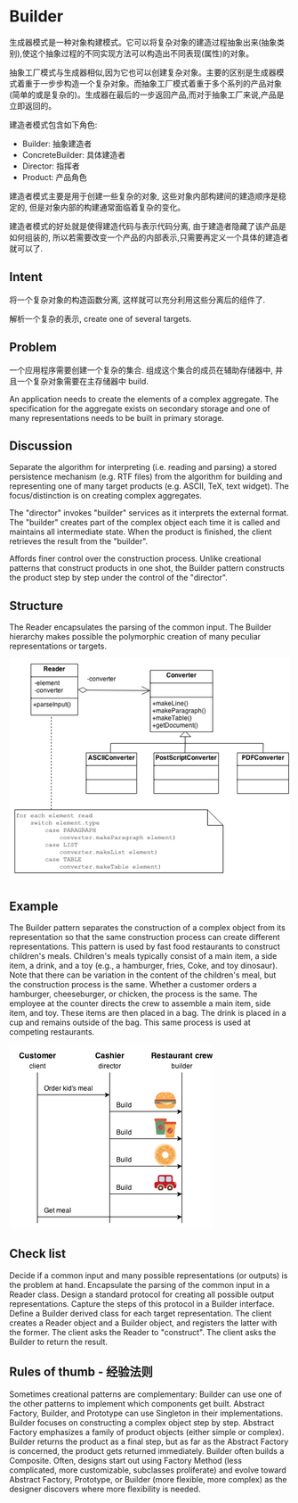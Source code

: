 # Builder 

生成器模式是一种对象构建模式。它可以将复杂对象的建造过程抽象出来(抽象类别),使这个抽象过程的不同实现方法可以构造出不同表现(属性)的对象。  

抽象工厂模式与生成器相似,因为它也可以创建复杂对象。主要的区别是生成器模式着重于一步步构造一个复杂对象。而抽象工厂模式着重于多个系列的产品对象(简单的或是复杂的)。生成器在最后的一步返回产品,而对于抽象工厂来说,产品是立即返回的。   

建造者模式包含如下角色:   

- Builder: 抽象建造者  
- ConcreteBuilder: 具体建造者  
- Director: 指挥者  
- Product: 产品角色  

建造者模式主要是用于创建一些复杂的对象, 这些对象内部构建间的建造顺序是稳定的, 但是对象内部的构建通常面临着复杂的变化。   

建造者模式的好处就是使得建造代码与表示代码分离, 由于建造者隐藏了该产品是如何组装的, 所以若需要改变一个产品的内部表示,只需要再定义一个具体的建造者就可以了.   

## Intent

将一个复杂对象的构造函数分离, 这样就可以充分利用这些分离后的组件了.   

解析一个复杂的表示, create one of several targets.   

## Problem   

一个应用程序需要创建一个复杂的集合. 组成这个集合的成员在辅助存储器中, 并且一个复杂对象需要在主存储器中 build.     

An application needs to create the elements of a complex aggregate. The specification for the aggregate exists on secondary storage and one of many representations needs to be built in primary storage.

## Discussion

Separate the algorithm for interpreting (i.e. reading and parsing) a stored persistence mechanism (e.g. RTF files) from the algorithm for building and representing one of many target products (e.g. ASCII, TeX, text widget). The focus/distinction is on creating complex aggregates.

The "director" invokes "builder" services as it interprets the external format. The "builder" creates part of the complex object each time it is called and maintains all intermediate state. When the product is finished, the client retrieves the result from the "builder".

Affords finer control over the construction process. Unlike creational patterns that construct products in one shot, the Builder pattern constructs the product step by step under the control of the "director".

## Structure

The Reader encapsulates the parsing of the common input. The Builder hierarchy makes possible the polymorphic creation of many peculiar representations or targets.

![Scheme of Builder](../../snapshots/Builder.png)    

## Example

The Builder pattern separates the construction of a complex object from its representation so that the same construction process can create different representations. This pattern is used by fast food restaurants to construct children's meals. Children's meals typically consist of a main item, a side item, a drink, and a toy (e.g., a hamburger, fries, Coke, and toy dinosaur). Note that there can be variation in the content of the children's meal, but the construction process is the same. Whether a customer orders a hamburger, cheeseburger, or chicken, the process is the same. The employee at the counter directs the crew to assemble a main item, side item, and toy. These items are then placed in a bag. The drink is placed in a cup and remains outside of the bag. This same process is used at competing restaurants.

![Example of Builder](../../snapshots/Builder_example1.png)    

## Check list

Decide if a common input and many possible representations (or outputs) is the problem at hand.
Encapsulate the parsing of the common input in a Reader class.
Design a standard protocol for creating all possible output representations. Capture the steps of this protocol in a Builder interface.
Define a Builder derived class for each target representation.
The client creates a Reader object and a Builder object, and registers the latter with the former.
The client asks the Reader to "construct".
The client asks the Builder to return the result.

## Rules of thumb - 经验法则   

Sometimes creational patterns are complementary: Builder can use one of the other patterns to implement which components get built. Abstract Factory, Builder, and Prototype can use Singleton in their implementations.
Builder focuses on constructing a complex object step by step. Abstract Factory emphasizes a family of product objects (either simple or complex). Builder returns the product as a final step, but as far as the Abstract Factory is concerned, the product gets returned immediately.
Builder often builds a Composite.
Often, designs start out using Factory Method (less complicated, more customizable, subclasses proliferate) and evolve toward Abstract Factory, Prototype, or Builder (more flexible, more complex) as the designer discovers where more flexibility is needed.